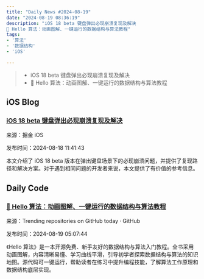 ```yaml
---
title: "Daily News #2024-08-19"
date: "2024-08-19 08:36:19"
description: "iOS 18 beta 键盘弹出必现崩溃复现及解决
📖 Hello 算法：动画图解、一键运行的数据结构与算法教程"
tags: 
- '算法'
- '数据结构'
- 'iOS'

---
```


> - iOS 18 beta 键盘弹出必现崩溃复现及解决
> - 📖 Hello 算法：动画图解、一键运行的数据结构与算法教程


## iOS Blog

### [iOS 18 beta 键盘弹出必现崩溃复现及解决](https://juejin.cn/post/7403683232808239155)

来源：掘金 iOS

发布时间：2024-08-18 11:41:43

本文介绍了 iOS 18 beta 版本在弹出键盘场景下的必现崩溃问题，并提供了复现路径和解决方案。对于遇到相同问题的开发者来说，本文提供了有价值的参考信息。

## Daily Code

### [📖 Hello 算法：动画图解、一键运行的数据结构与算法教程](https://github.com/krahets/hello-algo)

来源：Trending repositories on GitHub today · GitHub

发布时间：2024-08-19 05:07:44

《Hello 算法》是一本开源免费、新手友好的数据结构与算法入门教程。全书采用动画图解，内容清晰易懂、学习曲线平滑，引导初学者探索数据结构与算法的知识地图。源代码可一键运行，帮助读者在练习中提升编程技能，了解算法工作原理和数据结构底层实现。
